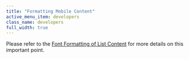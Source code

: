 ```yaml
---
title: "Formatting Mobile Content"
active_menu_item: developers
class_name: developers
full_width: true
---
```



Please refer to the [Font Formatting of List Content](/developers/user-guide/product-guide/advanced-important-widgets/important-mobile-widgets/mobile-list-widget/font-formatting-of-list-conten) for more details on this important point.


